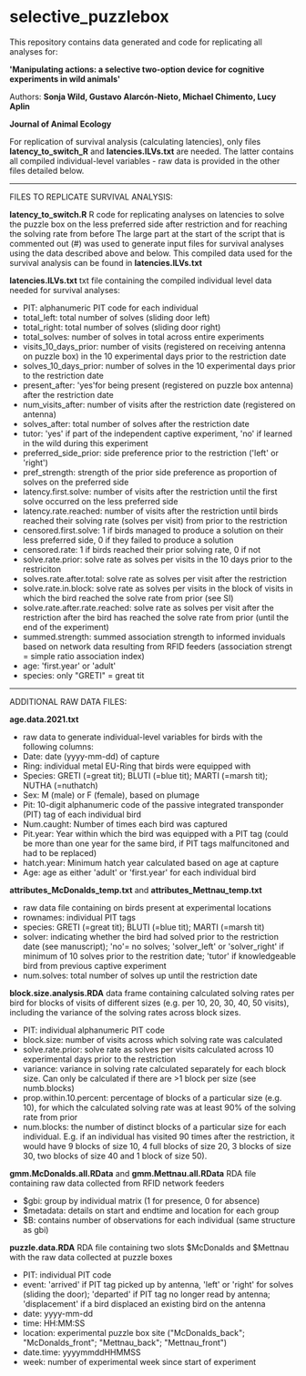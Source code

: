 # selective_puzzlebox

This repository contains data generated and code for replicating all analyses for:

**'Manipulating actions: a selective two-option device for cognitive experiments in wild animals'**

Authors: **Sonja Wild, Gustavo Alarcón-Nieto, Michael Chimento, Lucy Aplin**

**Journal of Animal Ecology**


For replication of survival analysis (calculating latencies), only files **latency_to_switch_R** and **latencies.ILVs.txt** are needed. The latter contains all compiled individual-level variables - raw data is provided in the other files detailed below. 

-------------------------------------------------------------
FILES TO REPLICATE SURVIVAL ANALYSIS:

**latency_to_switch.R**
R code for replicating analyses on latencies to solve the puzzle box on the less preferred side after restriction and for reaching the solving rate from before
The large part at the start of the script that is commented out (#) was used to generate input files for survival analyses using the data described above and below.
This compiled data used for the survival analysis can be found in **latencies.ILVs.txt**

**latencies.ILVs.txt**
txt file containing the compiled individual level data needed for survival analyses:
- PIT: alphanumeric PIT code for each individual
- total_left: total number of solves (sliding door left)
- total_right: total number of solves (sliding door right)
- total_solves: number of solves in total across entire experiments
- visits_10_days_prior: number of visits (registered on receiving antenna on puzzle box) in the 10 experimental days prior to the restriction date
- solves_10_days_prior: number of solves in the 10 experimental days prior to the restriction date
- present_after: 'yes'for being present (registered on puzzle box antenna) after the restriction date
- num_visits_after: number of visits after the restriction date (registered on antenna)
- solves_after: total number of solves after the restriction date
- tutor: 'yes' if part of the independent captive experiment, 'no' if learned in the wild during this experiment
- preferred_side_prior: side preference prior to the restriction ('left' or 'right')
- pref_strength: strength of the prior side preference as proportion of solves on the preferred side
- latency.first.solve: number of visits after the restriction until the first solve occurred on the less preferred side
- latency.rate.reached: number of visits after the restriction until birds reached their solving rate (solves per visit) from prior to the restriction
- censored.first.solve: 1 if birds managed to produce a solution on their less preferred side, 0 if they failed to produce a solution
- censored.rate: 1 if birds reached their prior solving rate, 0 if not
- solve.rate.prior: solve rate as solves per visits in the 10 days prior to the restriciton
- solves.rate.after.total: solve rate as solves per visit after the restriction
- solve.rate.in.block: solve rate as solves per visits in the block of visits in which the bird reached the solve rate from prior (see SI)
- solve.rate.after.rate.reached: solve rate as solves per visit after the restriction after the bird has reached the solve rate from prior (until the end of the experiment)
- summed.strength: summed association strength to informed inviduals based on network data resulting from RFID feeders (association strengt = simple ratio association index)
- age: 'first.year' or 'adult'
- species: only "GRETI" = great tit

---------------------------------------------------------------------------

ADDITIONAL RAW DATA FILES:

**age.data.2021.txt**
- raw data to generate individual-level variables for birds with the following columns:
- Date: date (yyyy-mm-dd) of capture 
- Ring: individual metal EU-Ring that birds were equipped with
- Species: GRETI (=great tit); BLUTI (=blue tit); MARTI (=marsh tit); NUTHA (=nuthatch)
- Sex: M (male) or F (female), based on plumage    
- Pit: 10-digit alphanumeric code of the passive integrated transponder (PIT) tag of each individual bird
- Num.caught: Number of times each bird was captured
- Pit.year: Year within which the bird was equipped with a PIT tag (could be more than one year for the same bird, if PIT tags malfuncitoned and had to be replaced)
- hatch.year: Minimum hatch year calculated based on age at capture
- Age: age as either 'adult' or 'first.year' for each individual bird

**attributes_McDonalds_temp.txt** and **attributes_Mettnau_temp.txt**
- raw data file containing on birds present at experimental locations
- rownames: individual PIT tags
- species: GRETI (=great tit); BLUTI (=blue tit); MARTI (=marsh tit)
- solver: indicating whether the bird had solved prior to the restriction date (see manuscript); 
'no'= no solves; 'solver_left' or 'solver_right' if minimum of 10 solves prior to the restrition date; 'tutor' if knowledgeable bird from previous captive experiment
- num.solves: total number of solves up until the restriction date

**block.size.analysis.RDA**
data frame containing calculated solving rates per bird for blocks of visits of different sizes (e.g. per 10, 20, 30, 40, 50 visits), including the variance of the solving rates across block sizes. 
- PIT: individual alphanumeric PIT code
- block.size: number of visits across which solving rate was calculated
- solve.rate.prior: solve rate as solves per visits calculated across 10 experimental days prior to the restriction
- variance: variance in solving rate calculated separately for each block size. Can only be calculated if there are >1 block per size (see numb.blocks)
- prop.within.10.percent: percentage of blocks of a particular size (e.g. 10), for which the calculated solving rate was at least 90% of the solving rate from prior
- num.blocks: the number of distinct blocks of a particular size for each individual. E.g. if an individual has visited 90 times after the restriction, it would have 9 blocks of size 10, 4 full blocks of size 20, 3 blocks of size 30, two blocks of size 40 and 1 block of size 50).

**gmm.McDonalds.all.RData** and **gmm.Mettnau.all.RData**
RDA file containing raw data collected from RFID network feeders
- $gbi: group by individual matrix (1 for presence, 0 for absence)
- $metadata: details on start and endtime and location for each group
- $B: contains number of observations for each individual (same structure as gbi)

**puzzle.data.RDA**
RDA file containing two slots $McDonalds and $Mettnau with the raw data collected at puzzle boxes
- PIT: individual PIT code
- event: 'arrived' if PIT tag picked up by antenna, 'left' or 'right' for solves (sliding the door); 'departed' if PIT tag no longer read by antenna; 
'displacement' if a bird displaced an existing bird on the antenna
- date: yyyy-mm-dd
- time: HH:MM:SS
- location: experimental puzzle box site ("McDonalds_back"; "McDonalds_front"; "Mettnau_back"; "Mettnau_front")
- date.time: yyyymmddHHMMSS
- week: number of experimental week since start of experiment
